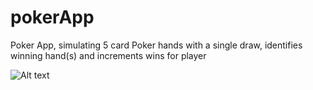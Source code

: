 # pokerApp
Poker App, simulating 5 card Poker hands with a single draw, identifies winning hand(s) and increments wins for player


![Alt text](http://westwarddigital.com/poker-app/img.jpg)